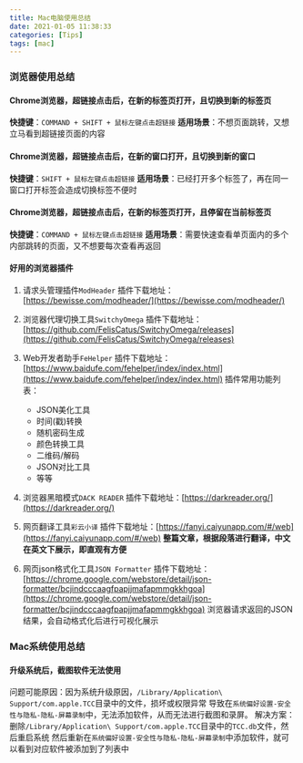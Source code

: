```yaml
---
title: Mac电脑使用总结
date: 2021-01-05 11:38:33
categories: [Tips]
tags: [mac]
---
```


### 浏览器使用总结

#### Chrome浏览器，超链接点击后，在新的标签页打开，且切换到新的标签页
**快捷键**：`COMMAND + SHIFT + 鼠标左键点击超链接`
**适用场景**：不想页面跳转，又想立马看到超链接页面的内容

  <!--more-->

#### Chrome浏览器，超链接点击后，在新的窗口打开，且切换到新的窗口
**快捷键**：`SHIFT + 鼠标左键点击超链接`
**适用场景**：已经打开多个标签了，再在同一窗口打开标签会造成切换标签不便时

#### Chrome浏览器，超链接点击后，在新的标签页打开，且停留在当前标签页
**快捷键**：`COMMAND + 鼠标左键点击超链接`
**适用场景**：需要快速查看单页面内的多个内部跳转的页面，又不想要每次查看再返回

#### 好用的浏览器插件
1. 请求头管理插件`ModHeader`
    插件下载地址：[https://bewisse.com/modheader/](https://bewisse.com/modheader/)
   
2. 浏览器代理切换工具`SwitchyOmega`
    插件下载地址：[https://github.com/FelisCatus/SwitchyOmega/releases](https://github.com/FelisCatus/SwitchyOmega/releases)

3. Web开发者助手`FeHelper`
    插件下载地址：[https://www.baidufe.com/fehelper/index/index.html](https://www.baidufe.com/fehelper/index/index.html)
    插件常用功能列表：
      - JSON美化工具
      - 时间(戳)转换
      - 随机密码生成
      - 颜色转换工具
      - 二维码/解码
      - JSON对比工具
      - 等等
    
4. 浏览器黑暗模式`DACK READER`
    插件下载地址：[https://darkreader.org/](https://darkreader.org/)

5. 网页翻译工具`彩云小译`
    插件下载地址：[https://fanyi.caiyunapp.com/#/web](https://fanyi.caiyunapp.com/#/web)
    **整篇文章，根据段落进行翻译，中文在英文下展示，即直观有方便**

6. 网页json格式化工具`JSON Formatter`
    插件下载地址：[https://chrome.google.com/webstore/detail/json-formatter/bcjindcccaagfpapjjmafapmmgkkhgoa](https://chrome.google.com/webstore/detail/json-formatter/bcjindcccaagfpapjjmafapmmgkkhgoa)
    浏览器请求返回的JSON结果，会自动格式化后进行可视化展示


### Mac系统使用总结
#### 升级系统后，截图软件无法使用
问题可能原因：因为系统升级原因，`/Library/Application\ Support/com.apple.TCC`目录中的文件，损坏或权限异常
导致在`系统偏好设置-安全性与隐私-隐私-屏幕录制`中，无法添加软件，从而无法进行截图和录屏。
解决方案：删除`/Library/Application\ Support/com.apple.TCC`目录中的`TCC.db`文件，然后重启系统
然后重新在`系统偏好设置-安全性与隐私-隐私-屏幕录制`中添加软件，就可以看到对应软件被添加到了列表中